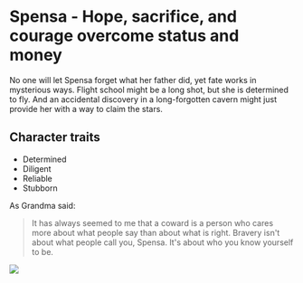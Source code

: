 # Spensa - Hope, sacrifice, and courage overcome status and money

No one will let Spensa forget what her father did, yet fate works in mysterious ways. Flight school might be a long shot, but she is determined to fly. And an accidental discovery in a long-forgotten cavern might just provide her with a way to claim the stars.

## Character traits
* Determined
* Diligent
* Reliable
* Stubborn

As Grandma said:

> It has always seemed to me that a coward is a person who cares more about what people say than about
> what is right. Bravery isn't about what people call you, Spensa. It's about who you know yourself to be.


<img src="https://commons.wikimedia.org/wiki/File:Stardust_(early_1960s_postcard).png"/>